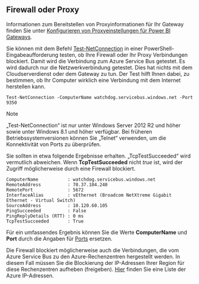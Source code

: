 ## <a name="firewall-or-proxy"></a>Firewall oder Proxy
Informationen zum Bereitstellen von Proxyinformationen für Ihr Gateway finden Sie unter [Konfigurieren von Proxyeinstellungen für Power BI Gateways](../service-gateway-proxy.md).

Sie können mit dem Befehl [Test-NetConnection](https://technet.microsoft.com/library/dn372891.aspx) in einer PowerShell-Eingabeaufforderung testen, ob Ihre Firewall oder Ihr Proxy Verbindungen blockiert. Damit wird die Verbindung zum Azure Service Bus getestet. Es wird dadurch nur die Netzwerkverbindung getestet. Dies hat nichts mit dem Cloudserverdienst oder dem Gateway zu tun. Der Test hilft Ihnen dabei, zu bestimmen, ob Ihr Computer wirklich eine Verbindung mit dem Internet herstellen kann.

    Test-NetConnection -ComputerName watchdog.servicebus.windows.net -Port 9350

> [!NOTE]
> „Test-NetConnection“ ist nur unter Windows Server 2012 R2 und höher sowie unter Windows 8.1 und höher verfügbar. Bei früheren Betriebssystemversionen können Sie „Telnet“ verwenden, um die Konnektivität von Ports zu überprüfen.
> 
> 

Sie sollten in etwa folgende Ergebnisse erhalten. „TcpTestSucceeded“ wird vermutlich abweichen. Wenn **TcpTestSucceeded** nicht *true* ist, wird der Zugriff möglicherweise durch eine Firewall blockiert.

    ComputerName           : watchdog.servicebus.windows.net
    RemoteAddress          : 70.37.104.240
    RemotePort             : 5672
    InterfaceAlias         : vEthernet (Broadcom NetXtreme Gigabit Ethernet - Virtual Switch)
    SourceAddress          : 10.120.60.105
    PingSucceeded          : False
    PingReplyDetails (RTT) : 0 ms
    TcpTestSucceeded       : True

Für ein umfassendes Ergebnis können Sie die Werte **ComputerName** und **Port** durch die Angaben für [Ports](../service-gateway-onprem.md#ports) ersetzen.

Die Firewall blockiert möglicherweise auch die Verbindungen, die vom Azure Service Bus zu den Azure-Rechenzentren hergestellt werden. In diesem Fall müssen Sie die Blockierung der IP-Adressen Ihrer Region für diese Rechenzentren aufheben (freigeben). [Hier](https://www.microsoft.com/download/details.aspx?id=41653) finden Sie eine Liste der Azure IP-Adressen.

